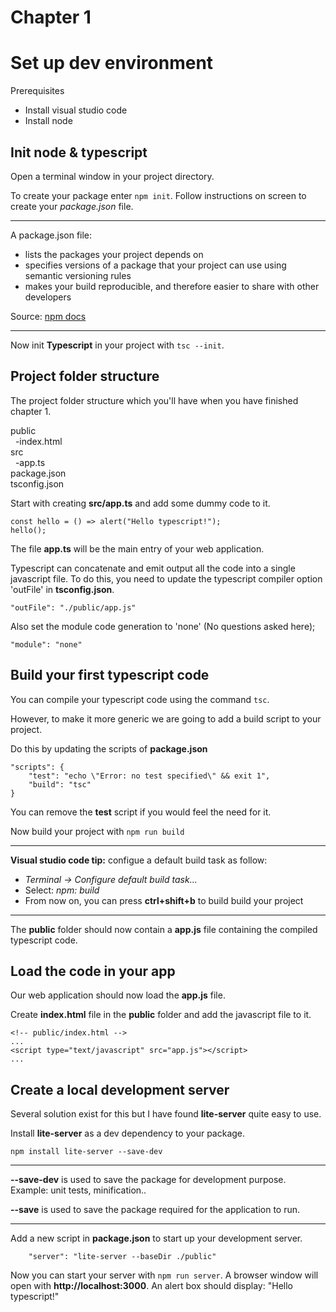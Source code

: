 # Chapter 1

# Set up dev environment

Prerequisites
  * Install visual studio code
  * Install node

## Init node & typescript

Open a terminal window in your project directory.

To create your package enter `npm init`. Follow instructions on screen to create your *package.json* file.

---
A package.json file:
* lists the packages your project depends on
* specifies versions of a package that your project can use using semantic versioning rules
* makes your build reproducible, and therefore easier to share with other developers

Source: [npm docs](https://docs.npmjs.com/creating-a-package-json-file)

---
Now init **Typescript** in your project with `tsc --init`.

## Project folder structure

The project folder structure which you'll have when you have finished chapter 1.

public<br/>
  -index.html<br/>
src<br/>
  -app.ts<br/>
package.json<br/>
tsconfig.json<br/>

Start with creating **src/app.ts** and add some dummy code to it.

```
const hello = () => alert("Hello typescript!");
hello();
```

The file **app.ts** will be the main entry of your web application.

Typescript can concatenate and emit output all the code into a single javascript file. To do this, you need to update the typescript compiler option 'outFile' in **tsconfig.json**.

`"outFile": "./public/app.js"`

Also set the module code generation to 'none' (No questions asked here);

`"module": "none"`

## Build your first typescript code
You can compile your typescript code using the command `tsc`.

However, to make it more generic we are going to add a build script to your project.

Do this by updating the scripts of **package.json**

```
"scripts": {
    "test": "echo \"Error: no test specified\" && exit 1",
    "build": "tsc"
}
```

You can remove the **test** script if you would feel the need for it.

Now build your project with `npm run build`

---

**Visual studio code tip:** configue a default build task as follow:
* *Terminal -> Configure default build task...*
* Select: *npm: build*
* From now on, you can press **ctrl+shift+b** to build build your project

---

The **public** folder should now contain a **app.js** file containing the compiled typescript code.

## Load the code in your app
Our web application should now load the **app.js** file.

Create **index.html** file in the **public** folder and add the javascript file to it.

```
<!-- public/index.html -->
...
<script type="text/javascript" src="app.js"></script>
...
```
## Create a local development server
Several solution exist for this but I have found **lite-server** quite easy to use.

Install **lite-server** as a dev dependency to your package.

```
npm install lite-server --save-dev
```

---

**--save-dev** is used to save the package for development purpose. Example: unit tests, minification..

**--save** is used to save the package required for the application to run.

---

Add a new script in **package.json** to start up your development server.

```
    "server": "lite-server --baseDir ./public"
```

Now you can start your server with `npm run server`. A browser window will open with **http://localhost:3000**. An alert box should display: "Hello typescript!"
